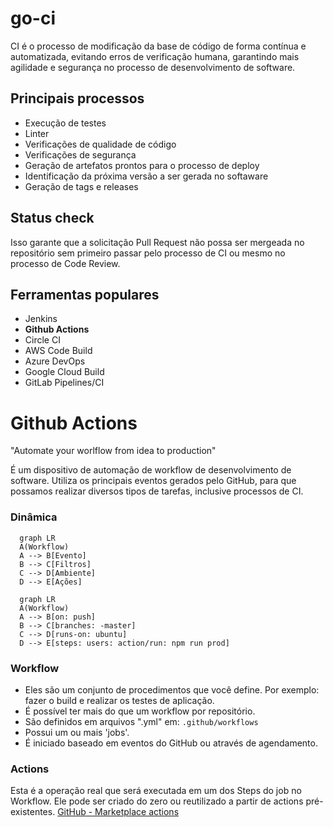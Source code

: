 # go-ci

CI é o processo de modificação da base de código de forma contínua e automatizada, evitando erros de verificação humana, garantindo mais agilidade e segurança no processo de desenvolvimento de software.

## Principais processos

- Execução de testes
- Linter
- Verificações de qualidade de código
- Verificações de segurança
- Geração de artefatos prontos para o processo de deploy
- Identificação da próxima versão a ser gerada no softaware
- Geração de tags e releases

## Status check

Isso garante que a solicitação Pull Request não possa ser mergeada no repositório sem primeiro passar pelo processo de CI ou mesmo no processo de Code Review.

## Ferramentas populares

- Jenkins
- **Github Actions**
- Circle CI
- AWS Code Build
- Azure DevOps
- Google Cloud Build
- GitLab Pipelines/CI

# Github Actions

"Automate your worlflow from idea to production"

É um dispositivo de automação de workflow de desenvolvimento de software. Utiliza os principais eventos gerados pelo GitHub, para que possamos realizar diversos tipos de tarefas, inclusive processos de CI.

### Dinâmica

```mermaid
  graph LR
  A(Workflow)
  A --> B[Evento]
  B --> C[Filtros]
  C --> D[Ambiente]
  D --> E[Ações]
```

```mermaid
  graph LR
  A(Workflow)
  A --> B[on: push]
  B --> C[branches: -master]
  C --> D[runs-on: ubuntu]
  D --> E[steps: users: action/run: npm run prod]
```

### Workflow

- Eles são um conjunto de procedimentos que você define. Por exemplo: fazer o build e realizar os testes de aplicação.
- É possível ter mais do que um workflow por repositório.
- São definidos em arquivos ".yml" em: `.github/workflows`
- Possui um ou mais 'jobs'.
- É iniciado baseado em eventos do GitHub ou através de agendamento.

### Actions

Esta é a operação real que será executada em um dos Steps do job no Workflow. Ele pode ser criado do zero ou reutilizado a partir de actions pré-existentes.
[GitHub - Marketplace actions](https://github.com/marketplace?type=actions)
